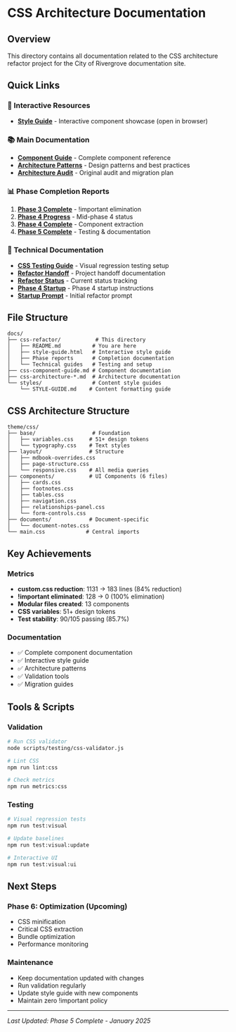 # CSS Architecture Documentation

## Overview
This directory contains all documentation related to the CSS architecture refactor project for the City of Rivergrove documentation site.

## Quick Links

### 🎨 Interactive Resources
- **[Style Guide](style-guide.html)** - Interactive component showcase (open in browser)

### 📚 Main Documentation
- **[Component Guide](../css-component-guide.md)** - Complete component reference
- **[Architecture Patterns](../css-architecture-patterns.md)** - Design patterns and best practices
- **[Architecture Audit](../css-architecture-audit.md)** - Original audit and migration plan

### 📊 Phase Completion Reports
1. **[Phase 3 Complete](CSS-REFACTOR-PHASE-3-COMPLETE.md)** - !important elimination
2. **[Phase 4 Progress](CSS-REFACTOR-PHASE-4-PROGRESS.md)** - Mid-phase 4 status
3. **[Phase 4 Complete](CSS-REFACTOR-PHASE-4-COMPLETE.md)** - Component extraction
4. **[Phase 5 Complete](CSS-REFACTOR-PHASE-5-COMPLETE.md)** - Testing & documentation

### 🔧 Technical Documentation
- **[CSS Testing Guide](README-CSS-TESTING.md)** - Visual regression testing setup
- **[Refactor Handoff](../css-refactor-handoff.md)** - Project handoff documentation
- **[Refactor Status](CSS-REFACTOR-STATUS.md)** - Current status tracking
- **[Phase 4 Startup](css-refactor-phase-4-startup.md)** - Phase 4 startup instructions
- **[Startup Prompt](css-refactor-startup-prompt.md)** - Initial refactor prompt

## File Structure

```
docs/
├── css-refactor/           # This directory
│   ├── README.md          # You are here
│   ├── style-guide.html   # Interactive style guide
│   ├── Phase reports      # Completion documentation
│   └── Technical guides   # Testing and setup
├── css-component-guide.md # Component documentation
├── css-architecture-*.md  # Architecture documentation
└── styles/                # Content style guides
    └── STYLE-GUIDE.md    # Content formatting guide
```

## CSS Architecture Structure

```
theme/css/
├── base/                  # Foundation
│   ├── variables.css     # 51+ design tokens
│   └── typography.css    # Text styles
├── layout/               # Structure
│   ├── mdbook-overrides.css
│   ├── page-structure.css
│   └── responsive.css    # All media queries
├── components/           # UI Components (6 files)
│   ├── cards.css
│   ├── footnotes.css
│   ├── tables.css
│   ├── navigation.css
│   ├── relationships-panel.css
│   └── form-controls.css
├── documents/            # Document-specific
│   └── document-notes.css
└── main.css             # Central imports
```

## Key Achievements

### Metrics
- **custom.css reduction**: 1131 → 183 lines (84% reduction)
- **!important eliminated**: 128 → 0 (100% elimination)
- **Modular files created**: 13 components
- **CSS variables**: 51+ design tokens
- **Test stability**: 90/105 passing (85.7%)

### Documentation
- ✅ Complete component documentation
- ✅ Interactive style guide
- ✅ Architecture patterns
- ✅ Validation tools
- ✅ Migration guides

## Tools & Scripts

### Validation
```bash
# Run CSS validator
node scripts/testing/css-validator.js

# Lint CSS
npm run lint:css

# Check metrics
npm run metrics:css
```

### Testing
```bash
# Visual regression tests
npm run test:visual

# Update baselines
npm run test:visual:update

# Interactive UI
npm run test:visual:ui
```

## Next Steps

### Phase 6: Optimization (Upcoming)
- CSS minification
- Critical CSS extraction
- Bundle optimization
- Performance monitoring

### Maintenance
- Keep documentation updated with changes
- Run validation regularly
- Update style guide with new components
- Maintain zero !important policy

---

*Last Updated: Phase 5 Complete - January 2025*